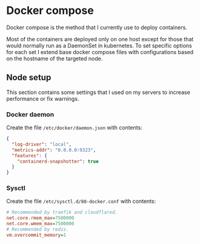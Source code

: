 # Docker compose

Docker compose is the method that I currently use to deploy containers.

Most of the containers are deployed only on one host except for those that would
normally run as a DaemonSet in kubernetes. To set specific options for each set
I extend base docker compose files with configurations based on the hostname of
the targeted node.

## Node setup

This section contains some settings that I used on my servers to increase
performance or fix warnings.

### Docker daemon

Create the file `/etc/docker/daemon.json` with contents:

```json
{
  "log-driver": "local",
  "metrics-addr": "0.0.0.0:9323",
  "features": {
    "containerd-snapshotter": true
  }
}
```

### Sysctl

Create the file `/etc/sysctl.d/80-docker.conf` with contents:

```ini
# Recommended by traefik and cloudflared.
net.core.rmem_max=7500000
net.core.wmem_max=7500000
# Recommended by redis.
vm.overcommit_memory=1
```
